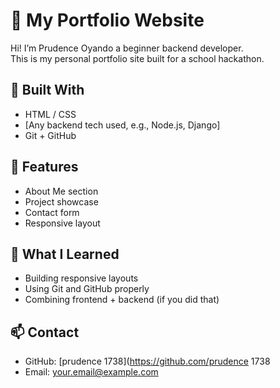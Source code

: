 # 💼 My Portfolio Website

Hi! I’m Prudence Oyando a beginner backend developer.  
This is my personal portfolio site built for a school hackathon.

## 🔧 Built With
- HTML / CSS
- [Any backend tech used, e.g., Node.js, Django]
- Git + GitHub

## 🎯 Features
- About Me section
- Project showcase
- Contact form
- Responsive layout

## 🧠 What I Learned
- Building responsive layouts
- Using Git and GitHub properly
- Combining frontend + backend (if you did that)

## 📫 Contact
- GitHub: [prudence 1738](https://github.com/prudence 1738
- Email: your.email@example.com

